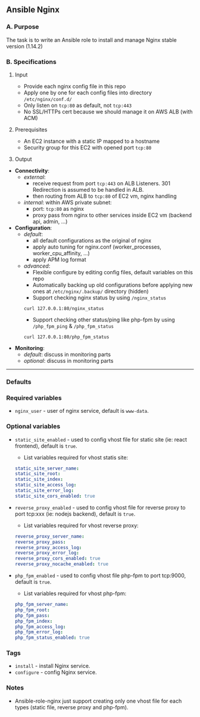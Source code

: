
## Ansible Nginx

### A. Purpose

The task is to write an Ansible role to install and manage Nginx stable version (1.14.2)

### B. Specifications

1. Input
    - Provide each nginx config file in this repo
    - Apply one by one for each config files into directory `/etc/nginx/conf.d/`
    - Only listen on `tcp:80` as default, not `tcp:443`
    - No SSL/HTTPs cert because we should manage it on AWS ALB (with ACM)

2. Prerequisites
    - An EC2 instance with a static IP mapped to a hostname
    - Security group for this EC2 with opened port `tcp:80`

3. Output
  - **Connectivity**:
      - _external_:
          - receive request from port `tcp:443` on ALB Listeners. 301 Redirection is assumed to be handled in ALB.
          - then routing from ALB to `tcp:80` of EC2 vm, nginx handling
      - _internal_: within AWS private subnet:
          - port: `tcp:80` as nginx
          - proxy pass from nginx to other services inside EC2 vm (backend api, admin, ...)
  - **Configuration**:
      - _default_:
          - all default configurations as the original of nginx
          - apply auto tuning for nginx.conf (worker_processes, worker_cpu_affinity, ...)
          - apply APM log format
      - _advanced_:
          - Flexible configure by editing config files, default variables on this repo
          - Automatically backing up old configurations before applying new ones at `/etc/nginx/.backup/` directory (hidden)
          - Support checking nginx status by using `/nginx_status`
          ```
          curl 127.0.0.1:80/nginx_status
          ```
          - Support checking other status/ping like php-fpm by using `/php_fpm_ping` & `/php_fpm_status`
          ```
          curl 127.0.0.1:80/php_fpm_status
          ```
  - **Monitoring**:
      - _default_: discuss in monitoring parts
      - _optional_: discuss in monitoring parts

---
### Defaults

### Required variables
* `nginx_user` - user of nginx service, default is `www-data`.

### Optional variables
* `static_site_enabled` - used to config vhost file for static site (ie: react frontend), default is `true`.
    - List variables required for vhost statis site:

    ```yaml
    static_site_server_name:
    static_site_root:
    static_site_index:
    static_site_access_log:
    static_site_error_log:
    static_site_cors_enabled: true

    ```
* `reverse_proxy_enabled` -  used to config vhost file for reverse proxy to port tcp:xxx (ie: nodejs backend), default is `true`.
    - List variables required for vhost reverse proxy:

    ```yaml
    reverse_proxy_server_name:
    reverse_proxy_pass:
    reverse_proxy_access_log:
    reverse_proxy_error_log:
    reverse_proxy_cors_enabled: true
    reverse_proxy_nocache_enabled: true

    ```

* `php_fpm_enabled` - used to config vhost file php-fpm to port tcp:9000, default is `true`.
	- List variables required for vhost php-fpm:

    ```yaml
    php_fpm_server_name:
    php_fpm_root:
    php_fpm_pass:
    php_fpm_index:
    php_fpm_access_log:
    php_fpm_error_log:
    php_fpm_status_enabled: true

    ```
### Tags
* `install` - install Nginx service.
* `configure` - config Nginx service.
### Notes

* Ansible-role-nginx just support creating only one vhost file for each types (static file, reverse proxy and php-fpm).
